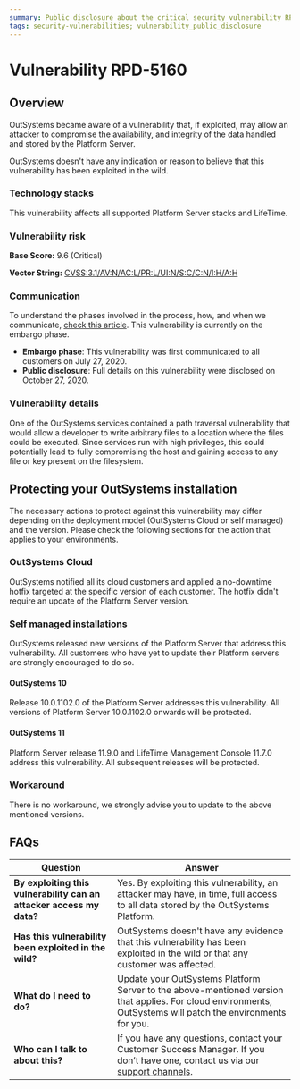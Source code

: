 ```yaml
---
summary: Public disclosure about the critical security vulnerability RPD-5160
tags: security-vulnerabilities; vulnerability_public_disclosure
---
```



# Vulnerability RPD-5160

## Overview 

OutSystems became aware of a vulnerability that, if exploited, may allow an attacker to compromise the availability, and integrity of the data handled and stored by the Platform Server.

OutSystems doesn't have any indication or reason to believe that this vulnerability has been exploited in the wild.

### Technology stacks

This vulnerability affects all supported Platform Server stacks and LifeTime.

### Vulnerability risk

**Base Score:** 9.6 (Critical)

**Vector String:** [CVSS:3.1/AV:N/AC:L/PR:L/UI:N/S:C/C:N/I:H/A:H](https://www.first.org/cvss/calculator/3.1#CVSS:3.1/AV:N/AC:L/PR:L/UI:N/S:C/C:N/I:H/A:H)

### Communication

To understand the phases involved in the process, how, and when we communicate, [check this article](https://success.outsystems.com/Support/Security/Vulnerabilities). This vulnerability is currently on the embargo phase.

   * **Embargo phase**: This vulnerability was first communicated to all customers on July 27, 2020.
   * **Public disclosure**: Full details on this vulnerability were disclosed on October 27, 2020.

### Vulnerability details

One of the OutSystems services contained a path traversal vulnerability that would allow a developer to write arbitrary files to a location where the files could be executed. Since services run with high privileges, this could potentially lead to fully compromising the host and gaining access to any file or key present on the filesystem.

## Protecting your OutSystems installation

The necessary actions to protect against this vulnerability may differ depending on the deployment model (OutSystems Cloud or self managed) and the version. Please check the following sections for the action that applies to your environments.

### OutSystems Cloud

OutSystems notified all its cloud customers and applied a no-downtime hotfix targeted at the specific version of each customer. The hotfix didn't require an update of the Platform Server version.

### Self managed installations

OutSystems released new versions of the Platform Server that address this vulnerability. 
All customers who have yet to update their Platform servers are strongly encouraged to do so.

#### OutSystems 10

Release 10.0.1102.0 of the Platform Server addresses this vulnerability.
All versions of Platform Server 10.0.1102.0 onwards will be protected.

#### OutSystems 11

Platform Server release 11.9.0 and LifeTime Management Console 11.7.0 address this vulnerability. All subsequent releases will be protected.

### Workaround

There is no workaround, we strongly advise you to update to the above mentioned versions.

## FAQs

| Question         | Answer                                             |
|--------------------------------------------------------------------------|---------------------------------------------------------------------------------------------------------------------------------------------------------------------|
| **By exploiting this vulnerability can an attacker access my data?**         | Yes. By exploiting this vulnerability, an attacker may have, in time, full access to all data stored by the OutSystems Platform.
| **Has this vulnerability been exploited in the wild?**                   | OutSystems doesn't have any evidence that this vulnerability has been exploited in the wild or that any customer was affected.                          |
| **What do I need to do?**                                                | Update your OutSystems Platform Server to the above-mentioned version that applies. For cloud environments, OutSystems will patch the environments for you.            |
| **Who can I talk to about this?**                                        | If you have any questions, contact your Customer Success Manager. If you don’t have one, contact us via our [support channels](https://success.outsystems.com/Support/Enterprise_Customers/OutSystems_Support/01_Contact_OutSystems_technical_support#Contact_Channels). |
